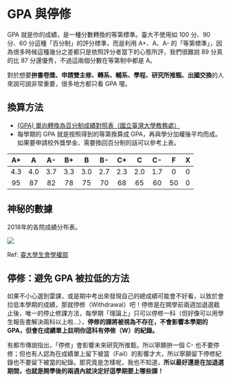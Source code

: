 
# GPA 與停修

GPA 就是你的成績，是一種分數轉換的等第標準。臺大不使用如 100 分、90 分、60 分這種「百分制」的評分標準，而是利用 A+、A、A- 的「等第標準」，因為很多時候這種幾分之差都只是依照評分者當下的心態所評，我們很難說 89 分真的比 87 分還優秀，不過這兩個分數在等第制中都是 A。

對於想要**拚書卷獎、申請雙主修、轉系、輔系、學程、研究所推甄、出國交換**的人來說可說非常重要，很多地方都只看 GPA 喔。

## 換算方法

- [(GPA) 單向轉換為百分制成績對照表（國立臺灣大學教務處）](http://www.aca.ntu.edu.tw/reg/forms/%E7%AD%89%E7%AC%AC%E5%88%B6%E6%88%90%E7%B8%BE%E5%AE%9A%E7%BE%A9%E8%88%87%E7%AD%89%E7%AC%AC%E7%B8%BE%E5%88%86%E8%A1%A8.pdf)
- 每學期的 GPA 就是按照得到的等第換算成 GPA，再與學分加權後平均而成。如果要申請校外獎學金、需要換回百分制的話可以參考上表。

|A+|A|A-|B+|B|B-|C+|C|C-|F|X|
|:--:|:--:|:--:|:--:|:--:|:--:|:--:|:--:|:--:|:--:|:--:|
|4.3|4.0|3.7|3.3|3.0|2.7|2.3|2.0|1.7|0|0|
|95|87|82|78|75|70|68|65|60|50|0|

## 神秘的數據

2018年的各院成績分布表。

![](https://i.imgur.com/Aresg6c.jpeg)

Ref: [臺大學生會學權部](https://www.facebook.com/NTUSAstudentwelfare/photos/a.444022495657090/1825276974198295/)

## 停修：避免 GPA 被拉低的方法

如果不小心選到雷課，或是期中考出來發現自己的總成績可能會不好看，以致於會拉低本學期的成績，那就停修（Withdrawal）吧！停修是在開學前兩週加退選截止後，唯一的停止修課方法，每學期「理論上」只可以停修一科（但好像可以用學生報告書解決兩科以上啦...），**停修的課將被視為不存在，不會影響本學期的 GPA，但會在成績單上註明你這科有停修（W）的紀錄。**

有都市傳說指出，「停修」會影響未來研究所推甄，所以寧願拚一個 C- 也不要停修；但也有人認為在成績單上留下被當（Fail）的影響才大，所以寧願留下停修紀錄也不要留下被當的紀錄。那究竟是怎樣呢，我也不知道，**所以最好還是在加退選期間，也就是開學後的兩週內就決定好這學期要上哪些課！**
